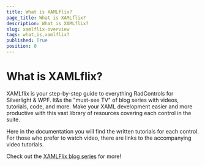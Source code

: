 ```yaml
---
title: What is XAMLflix?
page_title: What is XAMLflix?
description: What is XAMLflix?
slug: xamlflix-overview
tags: what,is,xamlflix?
published: True
position: 0
---
```


# What is XAMLflix?



XAMLflix is your step-by-step guide to everything RadControls for Silverlight & WPF. It&s the "must-see TV" of blog series with videos, tutorials, code, and more.  Make your XAML development easier and more productive with this vast library of resources covering each control in the suite.
	

Here in the documentation you will find the written tutorials for each control.  For those who prefer to watch video, there are links to the accompanying video tutorials.
	

Check out the [XAMLFlix blog series](http://blogs.telerik.com/home?taxonomy=Tags&propertyName=Tags&taxon=xamlflix) for more!
	
